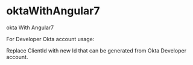 # oktaWithAngular7
okta With Angular7

For Developer Okta account usage:

Replace ClientId with new Id that can be generated from Okta Developer account.

